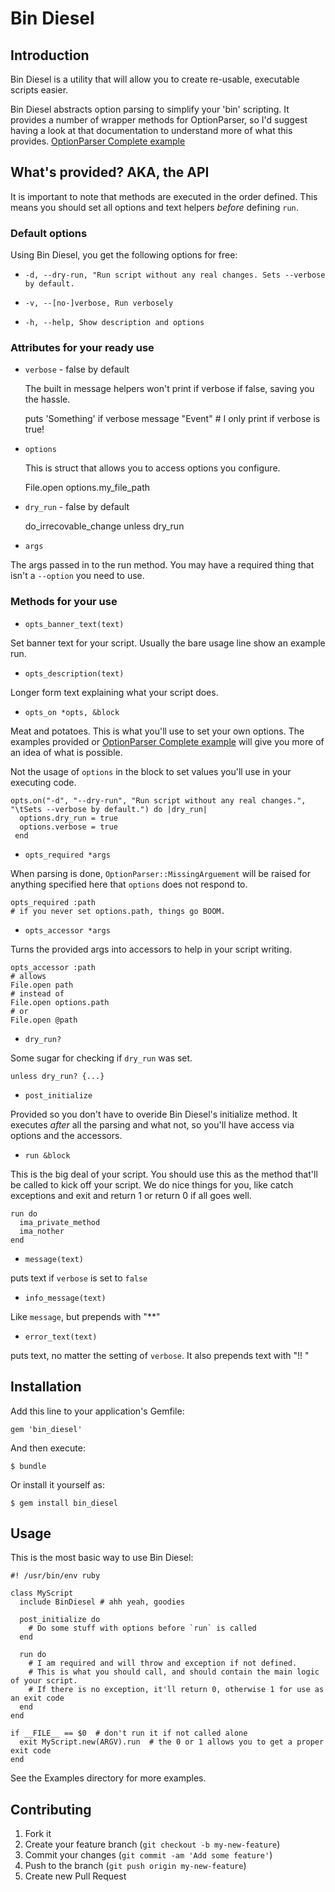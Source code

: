 # Bin Diesel

## Introduction
Bin Diesel is a utility that will allow you to create re-usable, executable scripts easier.

Bin Diesel abstracts option parsing to simplify your 'bin' scripting.  It provides a number of wrapper methods for OptionParser, so I'd suggest having a look at that documentation to understand more of what this provides. [OptionParser Complete example](http://ruby-doc.org/stdlib-1.9.3/libdoc/optparse/rdoc/OptionParser.html#label-Complete+example)

## What's provided? AKA, the API

It is important to note that methods are executed in the order defined.  This means you should set all options and text helpers *before* defining `run`.

### Default options

Using Bin Diesel, you get the following options for free:

* `-d, --dry-run, "Run script without any real changes. Sets --verbose by default.`

* `-v, --[no-]verbose, Run verbosely`

* `-h, --help, Show description and options`

### Attributes for your ready use

* `verbose` - false by default

  The built in message helpers won't print if verbose if false, saving you the hassle.

    puts 'Something' if verbose
    message "Event" # I only print if verbose is true!

* `options`

  This is struct that allows you to access options you configure.

    File.open options.my_file_path

* `dry_run` - false by default

    do_irrecovable_change unless dry_run

* `args`

The args passed in to the run method.  You may have a required thing that isn't a `--option` you need to use.

### Methods for your use

* `opts_banner_text(text)`

Set banner text for your script. Usually the bare usage line show an example run.

* `opts_description(text)`

Longer form text explaining what your script does.

* `opts_on *opts, &block`

Meat and potatoes. This is what you'll use to set your own options. The examples provided or [OptionParser Complete example](http://ruby-doc.org/stdlib-1.9.3/libdoc/optparse/rdoc/OptionParser.html#label-Complete+example) will give you more of an idea of what is possible.

Not the usage of `options` in the block to set values you'll use in your executing code.

    opts.on("-d", "--dry-run", "Run script without any real changes.", "\tSets --verbose by default.") do |dry_run|
      options.dry_run = true
      options.verbose = true
     end

* `opts_required *args`

When parsing is done, `OptionParser::MissingArguement` will be raised for anything specified here that `options` does not respond to.

    opts_required :path
    # if you never set options.path, things go BOOM.

* `opts_accessor *args`

Turns the provided args into accessors to help in your script writing.

    opts_accessor :path
    # allows
    File.open path
    # instead of
    File.open options.path
    # or
    File.open @path

* `dry_run?`

Some sugar for checking if `dry_run` was set.

    unless dry_run? {...}

* `post_initialize`

Provided so you don't have to overide Bin Diesel's initialize method.  It executes *after* all the parsing and what not, so you'll have access via options and the accessors.

* `run &block`

This is the big deal of your script.  You should use this as the method that'll be called to kick off your script. We do nice things for you, like catch exceptions and exit and return 1 or return 0 if all goes well.

    run do
      ima_private_method
      ima_nother
    end

* `message(text)`

puts text if `verbose` is set to `false`

* `info_message(text)`

Like `message`, but prepends with "**"

* `error_text(text)`

puts text, no matter the setting of `verbose`. It also prepends text with "!! "

## Installation

Add this line to your application's Gemfile:

    gem 'bin_diesel'

And then execute:

    $ bundle

Or install it yourself as:

    $ gem install bin_diesel

## Usage

This is the most basic way to use Bin Diesel:

    #! /usr/bin/env ruby

    class MyScript
      include BinDiesel # ahh yeah, goodies

      post_initialize do
        # Do some stuff with options before `run` is called
      end

      run do
        # I am required and will throw and exception if not defined.
        # This is what you should call, and should contain the main logic of your script.
        # If there is no exception, it'll return 0, otherwise 1 for use as an exit code
      end
    end

    if __FILE__ == $0  # don't run it if not called alone
      exit MyScript.new(ARGV).run  # the 0 or 1 allows you to get a proper exit code
    end

See the Examples directory for more examples.

## Contributing

1. Fork it
2. Create your feature branch (`git checkout -b my-new-feature`)
3. Commit your changes (`git commit -am 'Add some feature'`)
4. Push to the branch (`git push origin my-new-feature`)
5. Create new Pull Request
